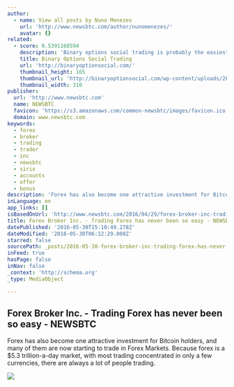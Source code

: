 ```yaml
---
author:
  - name: View all posts by Nuno Menezes
    url: 'http://www.newsbtc.com/author/nunomenezes/'
    avatar: {}
related:
  - score: 0.5391168594
    description: 'Binary options social trading is probably the easiest method to trade, small capital required to start, high ROI expected, available 24/7 on mobile or web'
    title: Binary Options Social Trading
    url: 'http://binaryoptionsocial.com/'
    thumbnail_height: 165
    thumbnail_url: 'http://binaryoptionsocial.com/wp-content/uploads/2016/05/img_5913-1-310x165.jpg?20ea69'
    thumbnail_width: 310
publisher:
  url: 'http://www.newsbtc.com'
  name: NEWSBTC
  favicon: 'https://s3.amazonaws.com/common-newsbtc/images/favicon.ico'
  domain: www.newsbtc.com
keywords:
  - forex
  - broker
  - trading
  - trader
  - inc
  - newsbtc
  - sirix
  - accounts
  - offer
  - bonus
description: 'Forex has also become one attractive investment for Bitcoin holders, and many of them are now starting to trade in Forex Markets. Because forex is a $5.3 trillion-a-day market, with most trading concentrated in only a few currencies, there are always a lot of people trading.'
inLanguage: en
app_links: []
isBasedOnUrl: 'http://www.newsbtc.com/2016/04/29/forex-broker-inc-trading-forex-never-easy/'
title: Forex Broker Inc. - Trading Forex has never been so easy - NEWSBTC
datePublished: '2016-05-30T15:10:49.278Z'
dateModified: '2016-05-30T06:12:29.008Z'
starred: false
sourcePath: _posts/2016-05-30-forex-broker-inc-trading-forex-has-never-been-so-easy-n.md
inFeed: true
hasPage: false
inNav: false
_context: 'http://schema.org'
_type: MediaObject

---
```

<article style=""><h1>Forex Broker Inc. - Trading Forex has never been so easy - NEWSBTC</h1><p>Forex has also become one attractive investment for Bitcoin holders, and many of them are now starting to trade in Forex Markets. Because forex is a $5.3 trillion-a-day market, with most trading concentrated in only a few currencies, there are always a lot of people trading.</p><img src="http://s3.amazonaws.com/main-newsbtc-images/2016/04/20040341/FBinc..jpg" /></article>
